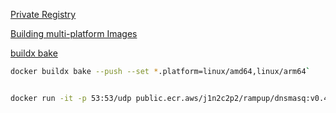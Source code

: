 [Private Registry](https://iceburn.medium.com/docker-private-registry-lets-encrypt-on-ubuntu-18-04-b310f79d116e)


[Building multi-platform Images](https://github.com/docker/buildx#building-multi-platform-images)


[buildx bake](https://github.com/docker/buildx#buildx-bake-options-target)

```sh
docker buildx bake --push --set *.platform=linux/amd64,linux/arm64`


docker run -it -p 53:53/udp public.ecr.aws/j1n2c2p2/rampup/dnsmasq:v0.4.0 dnsmasq --no-resolv --keep-in-foreground --no-hosts --listen-address=0.0.0.0 --bind-interfaces --address=/skyramp.test/127.0.0.1


```

